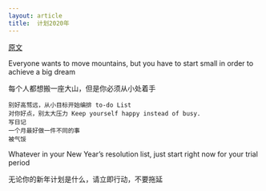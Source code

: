 ```yaml
---
layout: article
title:  计划2020年
---
```


[原文](https://dev.to/vicky209/best-new-year-s-resolutions-that-you-can-actually-keep-in-2020-cia)


Everyone wants to move mountains, but you have to start small in order to achieve a big dream

每个人都想搬一座大山，但是你必须从小处着手


```
别好高骛远，从小目标开始编排 to-do List
对你好点，别太大压力 Keep yourself happy instead of busy.
写日记
一个月最好做一件不同的事
被气馁
```

Whatever in your New Year’s resolution list, just start right now for your trial period

无论你的新年计划是什么，请立即行动，不要拖延
